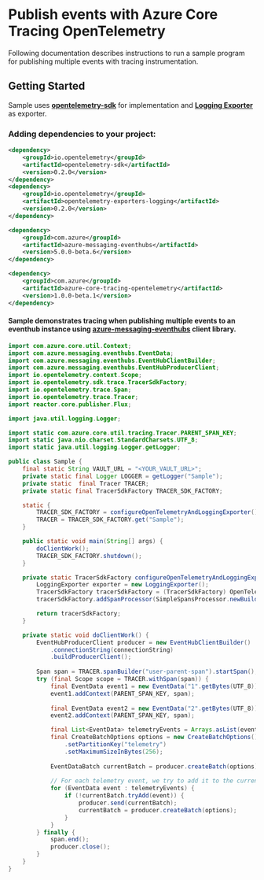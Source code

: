 # Publish events with Azure Core Tracing OpenTelemetry
 
Following documentation describes instructions to run a sample program for publishing multiple events with tracing instrumentation.

## Getting Started
Sample uses **[opentelemetry-sdk][opentelemetry_sdk]** for implementation and **[Logging Exporter][logging_exporter]** as exporter.
### Adding dependencies to your project:
```xml
<dependency>
    <groupId>io.opentelemetry</groupId>
    <artifactId>opentelemetry-sdk</artifactId>
    <version>0.2.0</version>
</dependency>
<dependency>
    <groupId>io.opentelemetry</groupId>
    <artifactId>opentelemetry-exporters-logging</artifactId>
    <version>0.2.0</version>
</dependency>
```

[//]: # ({x-version-update-start;com.azure:azure-messaging-eventhubs;current})
```xml
<dependency>
    <groupId>com.azure</groupId>
    <artifactId>azure-messaging-eventhubs</artifactId>
    <version>5.0.0-beta.6</version>
</dependency>
```
[//]: # ({x-version-update-end})

[//]: # ({x-version-update-start;com.azure:azure-core-tracing-opentelemetry;current})
```xml
<dependency>
    <groupId>com.azure</groupId>
    <artifactId>azure-core-tracing-opentelemetry</artifactId>
    <version>1.0.0-beta.1</version>
</dependency>
```
[//]: # ({x-version-update-end})

#### Sample demonstrates tracing when publishing multiple events to an eventhub instance using [azure-messaging-eventhubs][azure_messaging_eventhubs] client library.
```java
import com.azure.core.util.Context;
import com.azure.messaging.eventhubs.EventData;
import com.azure.messaging.eventhubs.EventHubClientBuilder;
import com.azure.messaging.eventhubs.EventHubProducerClient;
import io.opentelemetry.context.Scope;
import io.opentelemetry.sdk.trace.TracerSdkFactory;
import io.opentelemetry.trace.Span;
import io.opentelemetry.trace.Tracer;
import reactor.core.publisher.Flux;

import java.util.logging.Logger;

import static com.azure.core.util.tracing.Tracer.PARENT_SPAN_KEY;
import static java.nio.charset.StandardCharsets.UTF_8;
import static java.util.logging.Logger.getLogger;

public class Sample {
    final static String VAULT_URL = "<YOUR_VAULT_URL>";
    private static final Logger LOGGER = getLogger("Sample");
    private static  final Tracer TRACER;
    private static final TracerSdkFactory TRACER_SDK_FACTORY;

    static {
        TRACER_SDK_FACTORY = configureOpenTelemetryAndLoggingExporter();
        TRACER = TRACER_SDK_FACTORY.get("Sample");
    }

    public static void main(String[] args) {
        doClientWork();
        TRACER_SDK_FACTORY.shutdown();
    }

    private static TracerSdkFactory configureOpenTelemetryAndLoggingExporter() {
        LoggingExporter exporter = new LoggingExporter();
        TracerSdkFactory tracerSdkFactory = (TracerSdkFactory) OpenTelemetry.getTracerFactory();
        tracerSdkFactory.addSpanProcessor(SimpleSpansProcessor.newBuilder(exporter).build());

        return tracerSdkFactory;
    }

    private static void doClientWork() {
        EventHubProducerClient producer = new EventHubClientBuilder()
            .connectionString(connectionString)
            .buildProducerClient();
        
        Span span = TRACER.spanBuilder("user-parent-span").startSpan();
        try (final Scope scope = TRACER.withSpan(span)) {
            final EventData event1 = new EventData("1".getBytes(UTF_8));
            event1.addContext(PARENT_SPAN_KEY, span);
    
            final EventData event2 = new EventData("2".getBytes(UTF_8));
            event2.addContext(PARENT_SPAN_KEY, span);

            final List<EventData> telemetryEvents = Arrays.asList(event1, event2);
            final CreateBatchOptions options = new CreateBatchOptions()
                .setPartitionKey("telemetry")
                .setMaximumSizeInBytes(256);
    
            EventDataBatch currentBatch = producer.createBatch(options);
    
            // For each telemetry event, we try to add it to the current batch.
            for (EventData event : telemetryEvents) {
                if (!currentBatch.tryAdd(event)) {
                    producer.send(currentBatch);
                    currentBatch = producer.createBatch(options);
                }
            }
        } finally {
            span.end();
            producer.close();
        }
    }
}
```

<!-- Links -->
[azure_messaging_eventhubs]: https://mvnrepository.com/artifact/com.azure/azure-messaging-eventhubs/
[opentelemetry_sdk]: https://github.com/open-telemetry/opentelemetry-java/tree/master/sdk
[logging_exporter]: https://github.com/open-telemetry/opentelemetry-java/tree/master/exporters/logging
